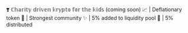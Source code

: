 ❣️ ℂ𝕙𝕒𝕣𝕚𝕥𝕪 𝕕𝕣𝕚𝕧𝕖𝕟 𝕜𝕣𝕪𝕡𝕥𝕠 𝕗𝕠𝕣 𝕥𝕙𝕖 𝕜𝕚𝕕𝕤 (coming soon)
📈 | Deflationary token
🦾 | Strongest community
✨ | 5% added to liquidity pool
🔄 | 5% distributed
